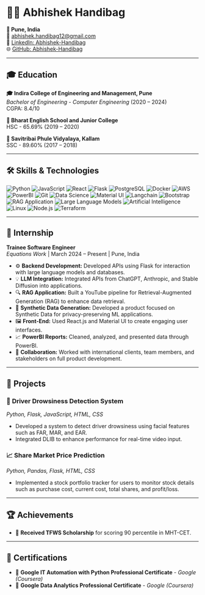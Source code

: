 # 👨‍💻 Abhishek Handibag

**📍 Pune, India**  
📧 [abhishek.handibag12@gmail.com](mailto:abhishek.handibag12@gmail.com)  
💼 [LinkedIn: Abhishek-Handibag](https://linkedin.com/in/abhishek-handibag) <br> 
🌐 [GitHub: Abhishek-Handibag](https://github.com/Abhishek-Handibag)

---

## 🎓 Education

**🎓 Indira College of Engineering and Management, Pune**  
*Bachelor of Engineering - Computer Engineering* (2020 – 2024)  
CGPA: 8.4/10

**🏫 Bharat English School and Junior College**  
HSC - 65.69% (2019 – 2020)  

**🏫 Savitribai Phule Vidyalaya, Kallam**  
SSC - 89.60% (2017 – 2018)

---

## 🛠️ Skills & Technologies

![Python](https://img.shields.io/badge/Python-3776AB?style=for-the-badge&logo=python&logoColor=white)
![JavaScript](https://img.shields.io/badge/JavaScript-F7DF1E?style=for-the-badge&logo=javascript&logoColor=black)
![React](https://img.shields.io/badge/React-61DAFB?style=for-the-badge&logo=react&logoColor=black)
![Flask](https://img.shields.io/badge/Flask-000000?style=for-the-badge&logo=flask&logoColor=white)
![PostgreSQL](https://img.shields.io/badge/PostgreSQL-336791?style=for-the-badge&logo=postgresql&logoColor=white)
![Docker](https://img.shields.io/badge/Docker-2496ED?style=for-the-badge&logo=docker&logoColor=white)
![AWS](https://img.shields.io/badge/AWS-232F3E?style=for-the-badge&logo=amazon-aws&logoColor=white)
![PowerBI](https://img.shields.io/badge/PowerBI-F2C811?style=for-the-badge&logo=power-bi&logoColor=black)
![Git](https://img.shields.io/badge/Git-F05032?style=for-the-badge&logo=git&logoColor=white)
![Data Science](https://img.shields.io/badge/Data--Science-FF6F00?style=for-the-badge&logo=databricks&logoColor=white)
![Material UI](https://img.shields.io/badge/Material--UI-0081CB?style=for-the-badge&logo=mui&logoColor=white)
![Langchain](https://img.shields.io/badge/Langchain-4B8BBE?style=for-the-badge&logo=langchain&logoColor=white)
![Bootstrap](https://img.shields.io/badge/Bootstrap-7952B3?style=for-the-badge&logo=bootstrap&logoColor=white)
![RAG Application](https://img.shields.io/badge/RAG--Application-FF6F00?style=for-the-badge&logo=readme&logoColor=white)
![Large Language Models](https://img.shields.io/badge/LLM-00BFFF?style=for-the-badge&logo=openai&logoColor=white)
![Artificial Intelligence](https://img.shields.io/badge/AI-0078D4?style=for-the-badge&logo=ai&logoColor=white)
![Linux](https://img.shields.io/badge/Linux-FCC624?style=for-the-badge&logo=linux&logoColor=black)
![Node.js](https://img.shields.io/badge/Node.js-339933?style=for-the-badge&logo=nodedotjs&logoColor=white)
![Terraform](https://img.shields.io/badge/Terraform-7B42BC?style=for-the-badge&logo=terraform&logoColor=white)

---

## 💼 Internship

**Trainee Software Engineer**  
*Equations Work* | March 2024 – Present | Pune, India

- ⚙️ **Backend Development:** Developed APIs using Flask for interaction with large language models and databases.
- 💡 **LLM Integration:** Integrated APIs from ChatGPT, Anthropic, and Stable Diffusion into applications.
- 🔍 **RAG Application:** Built a YouTube pipeline for Retrieval-Augmented Generation (RAG) to enhance data retrieval.
- 🔄 **Synthetic Data Generation:** Developed a product focused on Synthetic Data for privacy-preserving ML applications.
- 🖼️ **Front-End:** Used React.js and Material UI to create engaging user interfaces.
- 📈 **PowerBI Reports:** Cleaned, analyzed, and presented data through PowerBI.
- 🤝 **Collaboration:** Worked with international clients, team members, and stakeholders on full product development.

---

## 🚀 Projects

### 🚗 **Driver Drowsiness Detection System**  
*Python, Flask, JavaScript, HTML, CSS*  
- Developed a system to detect driver drowsiness using facial features such as FAR, MAR, and EAR. 
- Integrated DLIB to enhance performance for real-time video input.

### 📈 **Share Market Price Prediction**  
*Python, Pandas, Flask, HTML, CSS*  
- Implemented a stock portfolio tracker for users to monitor stock details such as purchase cost, current cost, total shares, and profit/loss.

---

## 🏆 Achievements

- 🏅 **Received TFWS Scholarship** for scoring 90 percentile in MHT-CET.

---

## 📜 Certifications

- 📜 **Google IT Automation with Python Professional Certificate** - *Google (Coursera)*
- 📜 **Google Data Analytics Professional Certificate** - *Google (Coursera)*
